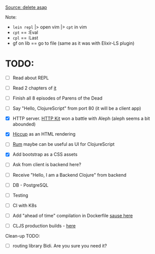 [Source: delete asap](https://docs.google.com/document/d/1WJAk6iOF9-p_oI_3BIixNjGZSgIWYwvCZUFv7dBvc1w/edit)

Note:
- `lein repl` |> open vim |> `cpt` in vim
- `cpt` == :Eval 
- `cpl` == :Last
- gf on lib == go to file (same as it was with Elixir-LS plugin)


# TODO:
- [ ] Read about REPL
- [ ] Read 2 chapters of [it](https://www.braveclojure.com/getting-started/)
- [ ] Finish all 8 episodes of Parens of the Dead
- [ ] Say "Hello, ClojureScript" from port 80 (it will be a client app)
- [x] HTTP server. [HTTP Kit](https://github.com/http-kit/http-kit) won a battle with Aleph (aleph seems a bit abounded)
- [x] [Hiccup](https://github.com/weavejester/hiccup/) as an HTML rendering
- [ ] [Rum](https://github.com/tonsky/rum#comparison-to-other-frameworks) maybe can be useful as UI for ClojureScript
- [x] Add bootstrap as a CSS assets


- [ ] Ask from client is backend here?
- [ ] Receive "Hello, I am a Backend Clojure" from backend
- [ ] DB - PostgreSQL
- [ ] Testing
- [ ] CI with K8s
- [ ] Add "ahead of time" compilation in Dockerfile [sause here](https://medium.com/@divyum/building-a-simple-http-server-in-clojure-part-iii-dockerizing-clojure-application-1f53a6a90af2)
- [ ] CLJS production builds - [here](https://clojurescript.org/guides/quick-start)


Clean-up TODO:
- [ ] routing library Bidi. Are you sure you need it?
